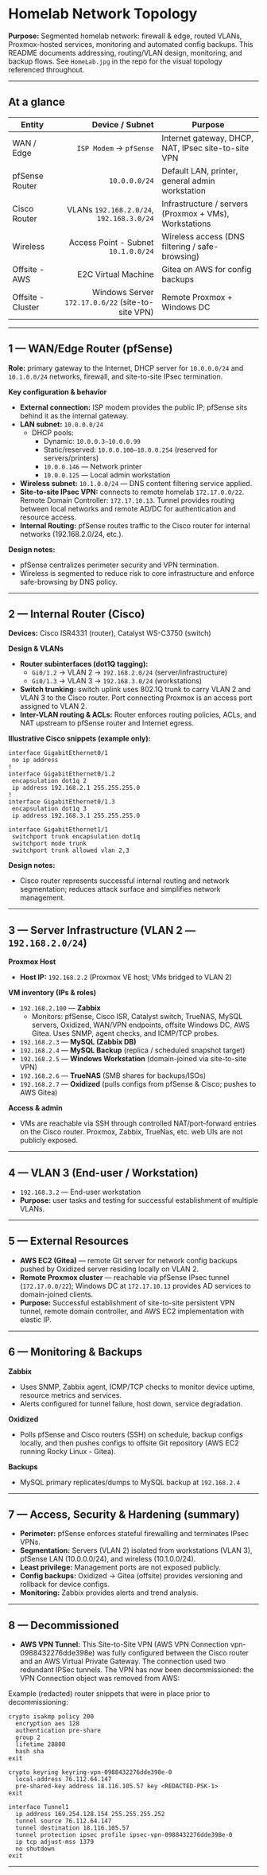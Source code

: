 # Homelab Network Topology

**Purpose:** Segmented homelab network: firewall & edge, routed VLANs, Proxmox-hosted services, monitoring and automated config backups. This README documents addressing, routing/VLAN design, monitoring, and backup flows. See `HomeLab.jpg` in the repo for the visual topology referenced throughout.

---

## At a glance

| Entity | Device / Subnet | Purpose |
|---|---:|---|
| WAN / Edge | `ISP Modem` → `pfSense` | Internet gateway, DHCP, NAT, IPsec site-to-site VPN |
| pfSense Router | `10.0.0.0/24` | Default LAN, printer, general admin workstation |
| Cisco Router | VLANs `192.168.2.0/24`, `192.168.3.0/24` | Infrastructure / servers (Proxmox + VMs), Workstations |
| Wireless | Access Point - Subnet `10.1.0.0/24` | Wireless access (DNS filtering / safe-browsing) |
| Offsite - AWS | E2C Virtual Machine | Gitea on AWS for config backups |
| Offsite - Cluster| Windows Server `172.17.0.6/22` (site-to-site VPN)| Remote Proxmox + Windows DC |

---

## 1 — WAN/Edge Router (pfSense)

**Role:** primary gateway to the Internet, DHCP server for `10.0.0.0/24` and `10.1.0.0/24` networks, firewall, and site-to-site IPsec termination.

**Key configuration & behavior**
- **External connection:** ISP modem provides the public IP; pfSense sits behind it as the internal gateway.
- **LAN subnet:** `10.0.0.0/24`
  - DHCP pools:
    - Dynamic: `10.0.0.3–10.0.0.99`
    - Static/reserved: `10.0.0.100–10.0.0.254` (reserved for servers/printers)
    - `10.0.0.146` — Network printer
    - `10.0.0.125` — Local admin workstation
- **Wireless subnet:** `10.1.0.0/24` — DNS content filtering service applied.
- **Site-to-site IPsec VPN:** connects to remote homelab `172.17.0.0/22`. Remote Domain Controller: `172.17.10.13`. Tunnel provides routing between local networks and remote AD/DC for authentication and resource access.
- **Internal Routing:** pfSense routes traffic to the Cisco router for internal networks (192.168.2.0/24, etc.).

**Design notes:**
- pfSense centralizes perimeter security and VPN termination.
- Wireless is segmented to reduce risk to core infrastructure and enforce safe-browsing by DNS policy.

---

## 2 — Internal Router (Cisco)

**Devices:** Cisco ISR4331 (router), Catalyst WS-C3750 (switch)

**Design & VLANs**
- **Router subinterfaces (dot1Q tagging):**
  - `Gi0/1.2` → VLAN 2 → `192.168.2.0/24` (server/infrastructure)
  - `Gi0/1.3` → VLAN 3 → `192.168.3.0/24` (workstations)
- **Switch trunking:** switch uplink uses 802.1Q trunk to carry VLAN 2 and VLAN 3 to the Cisco router. Port connecting Proxmox is an access port assigned to VLAN 2.
- **Inter-VLAN routing & ACLs:** Router enforces routing policies, ACLs, and NAT upstream to pfSense router and Internet egress.

**Illustrative Cisco snippets (example only):**
```text
interface GigabitEthernet0/1
 no ip address
!
interface GigabitEthernet0/1.2
 encapsulation dot1q 2
 ip address 192.168.2.1 255.255.255.0
!
interface GigabitEthernet0/1.3
 encapsulation dot1q 3
 ip address 192.168.3.1 255.255.255.0
```
```text
interface GigabitEthernet1/1
 switchport trunk encapsulation dot1q
 switchport mode trunk
 switchport trunk allowed vlan 2,3
```

**Design notes:**
- Cisco router represents successful internal routing and network segmentation; reduces attack surface and simplifies network management.

---

## 3 — Server Infrastructure (VLAN 2 — `192.168.2.0/24`)

**Proxmox Host**
- **Host IP:** `192.168.2.2` (Proxmox VE host; VMs bridged to VLAN 2)

**VM inventory (IPs & roles)**
- `192.168.2.100` — **Zabbix**  
  - Monitors: pfSense, Cisco ISR, Catalyst switch, TrueNAS, MySQL servers, Oxidized, WAN/VPN endpoints, offsite Windows DC, AWS Gitea. Uses SNMP, agent checks, and ICMP/TCP probes.
- `192.168.2.3` — **MySQL (Zabbix DB)**  
- `192.168.2.4` — **MySQL Backup** (replica / scheduled snapshot target)  
- `192.168.2.5` — **Windows Workstation** (domain-joined via site-to-site VPN)  
- `192.168.2.6` — **TrueNAS** (SMB shares for backups/ISOs)  
- `192.168.2.7` — **Oxidized** (pulls configs from pfSense & Cisco; pushes to AWS Gitea)

**Access & admin**
- VMs are reachable via SSH through controlled NAT/port-forward entries on the Cisco router. Proxmox, Zabbix, TrueNas, etc. web UIs are not publicly exposed.

---

## 4 — VLAN 3 (End-user / Workstation)

- `192.168.3.2` — End-user workstation
- **Purpose:** user tasks and testing for successful establishment of multiple VLANs.

---

## 5 — External Resources

- **AWS EC2 (Gitea)** — remote Git server for network config backups pushed by Oxidized server residing locally on VLAN 2.
- **Remote Proxmox cluster** — reachable via pfSense IPsec tunnel (`172.17.0.0/22`); Windows DC at `172.17.10.13` provides AD services to domain-joined clients.
- **Purpose:** Successful establishment of site-to-site persistent VPN tunnel, remote domain controller, and AWS EC2 implementation with elastic IP.

---

## 6 — Monitoring & Backups

**Zabbix**
- Uses SNMP, Zabbix agent, ICMP/TCP checks to monitor device uptime, resource metrics and services.
- Alerts configured for tunnel failure, host down, service degradation.

**Oxidized**
- Polls pfSense and Cisco routers (SSH) on schedule, backup configs locally, and then pushes configs to offsite Git repository (AWS EC2 running Rocky Linux - Gitea).

**Backups**
- MySQL primary replicates/dumps to MySQL backup at `192.168.2.4` 

---

## 7 — Access, Security & Hardening (summary)

- **Perimeter:** pfSense enforces stateful firewalling and terminates IPsec VPNs.
- **Segmentation:** Servers (VLAN 2) isolated from workstations (VLAN 3), pfSense LAN (10.0.0.0/24), and wireless (10.1.0.0/24).
- **Least privilege:** Management ports are not exposed publicly.
- **Config backups:** Oxidized → Gitea (offsite) provides versioning and rollback for device configs.
- **Monitoring:** Zabbix provides alerts and trend analysis.

---

## 8 — Decommissioned

- **AWS VPN Tunnel:** This Site-to-Site VPN (AWS VPN Connection vpn-0988432276dde398e) was fully configured between the Cisco router and an AWS Virtual Private Gateway. The connection used two redundant IPSec tunnels. The VPN has now been decommissioned: the VPN Connection object was removed from AWS:

Example (redacted) router snippets that were in place prior to decommissioning:

```text
crypto isakmp policy 200
  encryption aes 128
  authentication pre-share
  group 2
  lifetime 28800
  hash sha
exit

crypto keyring keyring-vpn-0988432276dde398e-0
  local-address 76.112.64.147
  pre-shared-key address 18.116.105.57 key <REDACTED-PSK-1>
exit

interface Tunnel1
  ip address 169.254.128.154 255.255.255.252
  tunnel source 76.112.64.147
  tunnel destination 18.116.105.57
  tunnel protection ipsec profile ipsec-vpn-0988432276dde398e-0
  ip tcp adjust-mss 1379
  no shutdown
exit
```
---
